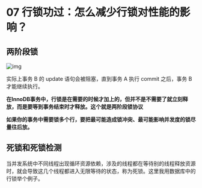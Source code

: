# 07 行锁功过：怎么减少行锁对性能的影响？

## 两阶段锁

![img](https://typora-gao-pic.oss-cn-beijing.aliyuncs.com/51f501f718e420244b0a2ec2ce858710.jpg)

实际上事务 B 的 update 语句会被阻塞，直到事务 A 执行 commit 之后，事务 B 才能继续执行。

**在InnoDB事务中，行锁是在需要的时候才加上的，但并不是不需要了就立刻释放，而是要等到事务结束时才释放。这个就是两阶段锁协议**

**如果你的事务中需要锁多个行，要把最可能造成锁冲突、最可能影响并发度的锁尽量往后放。**

## 死锁和死锁检测

当并发系统中不同线程出现循环资源依赖，涉及的线程都在等待别的线程释放资源时，就会导致这几个线程都进入无限等待的状态，称为死锁。这里我用数据库中的行锁举个例子。

